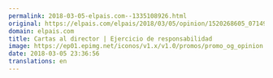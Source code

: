 ```yaml
---
permalink: 2018-03-05-elpais.com--1335108926.html
original: https://elpais.com/elpais/2018/03/05/opinion/1520268605_071492.html#?ref=rss&format=simple&link=link
domain: elpais.com
title: Cartas al director | Ejercicio de responsabilidad
image: https://ep01.epimg.net/iconos/v1.x/v1.0/promos/promo_og_opinion.png
date: 2018-03-05 23:36:56
translations: en
---
```


